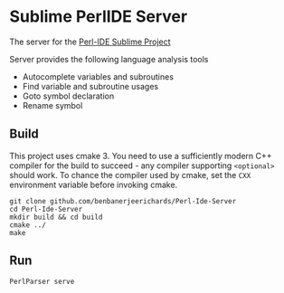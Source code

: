 # Sublime PerlIDE Server
The server for the [Perl-IDE Sublime Project](https://github.com/BenBanerjeeRichards/perl-ide)

Server provides the following language analysis tools

- Autocomplete variables and subroutines
- Find variable and subroutine usages
- Goto symbol declaration
- Rename symbol

## Build

This project uses cmake 3. You need to use a sufficiently modern C++ compiler for the build to succeed - any compiler supporting `<optional>` should work. To chance the compiler used by cmake, set the `CXX` environment variable before invoking cmake. 

```shell script
git clone github.com/benbanerjeerichards/Perl-Ide-Server
cd Perl-Ide-Server
mkdir build && cd build
cmake ../
make
``` 

## Run

```shell script
PerlParser serve
```